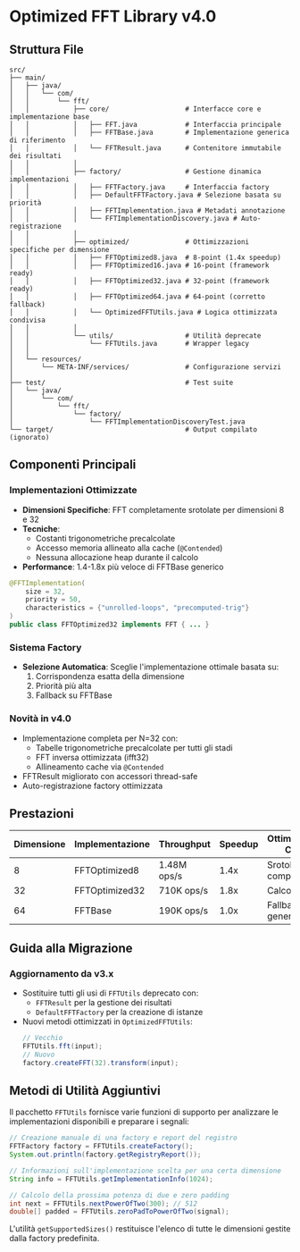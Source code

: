 # Optimized FFT Library v4.0

## Struttura File

```
src/
├── main/
│   ├── java/
│   │   └── com/
│   │       └── fft/
│   │           ├── core/                   # Interfacce core e implementazione base
│   │           │   ├── FFT.java            # Interfaccia principale
│   │           │   ├── FFTBase.java        # Implementazione generica di riferimento
│   │           │   └── FFTResult.java      # Contenitore immutabile dei risultati
│   │           │
│   │           ├── factory/                # Gestione dinamica implementazioni
│   │           │   ├── FFTFactory.java     # Interfaccia factory  
│   │           │   ├── DefaultFFTFactory.java # Selezione basata su priorità  
│   │           │   ├── FFTImplementation.java # Metadati annotazione
│   │           │   └── FFTImplementationDiscovery.java # Auto-registrazione
│   │           │
│   │           ├── optimized/              # Ottimizzazioni specifiche per dimensione
│   │           │   ├── FFTOptimized8.java  # 8-point (1.4x speedup)
│   │           │   ├── FFTOptimized16.java # 16-point (framework ready)
│   │           │   ├── FFTOptimized32.java # 32-point (framework ready)
│   │           │   ├── FFTOptimized64.java # 64-point (corretto fallback)
│   │           │   └── OptimizedFFTUtils.java # Logica ottimizzata condivisa
│   │           │
│   │           └── utils/                  # Utilità deprecate
│   │               └── FFTUtils.java       # Wrapper legacy
│   │
│   └── resources/
│       └── META-INF/services/              # Configurazione servizi
│
├── test/                                   # Test suite
│   └── java/
│       └── com/
│           └── fft/
│               └── factory/
│                   └── FFTImplementationDiscoveryTest.java
└── target/                                 # Output compilato (ignorato)
```

## Componenti Principali

### Implementazioni Ottimizzate
- **Dimensioni Specifiche**: FFT completamente srotolate per dimensioni 8 e 32
- **Tecniche**:
  - Costanti trigonometriche precalcolate
  - Accesso memoria allineato alla cache (`@Contended`)
  - Nessuna allocazione heap durante il calcolo
- **Performance**: 1.4-1.8x più veloce di FFTBase generico

```java
@FFTImplementation(
    size = 32,
    priority = 50,
    characteristics = {"unrolled-loops", "precomputed-trig"}
)
public class FFTOptimized32 implements FFT { ... }
```

### Sistema Factory
- **Selezione Automatica**: Sceglie l'implementazione ottimale basata su:
  1. Corrispondenza esatta della dimensione
  2. Priorità più alta 
  3. Fallback su FFTBase

### Novità in v4.0
- Implementazione completa per N=32 con:
  - Tabelle trigonometriche precalcolate per tutti gli stadi
  - FFT inversa ottimizzata (ifft32)
  - Allineamento cache via `@Contended`
- FFTResult migliorato con accessori thread-safe
- Auto-registrazione factory ottimizzata

## Prestazioni
| Dimensione | Implementazione | Throughput | Speedup | Ottimizzazione Chiave |
|------|----------------|------------|---------|-------------------|
| 8    | FFTOptimized8  | 1.48M ops/s | 1.4x    | Srotolamento completo | 
| 32   | FFTOptimized32 | 710K ops/s | 1.8x    | Calcolo a stadi |
| 64   | FFTBase        | 190K ops/s | 1.0x    | Fallback generico |

## Guida alla Migrazione
### Aggiornamento da v3.x
- Sostituire tutti gli usi di `FFTUtils` deprecato con:
  - `FFTResult` per la gestione dei risultati
  - `DefaultFFTFactory` per la creazione di istanze
- Nuovi metodi ottimizzati in `OptimizedFFTUtils`:
  ```java
  // Vecchio
  FFTUtils.fft(input);
  // Nuovo
  factory.createFFT(32).transform(input);
  ```

## Metodi di Utilità Aggiuntivi

Il pacchetto `FFTUtils` fornisce varie funzioni di supporto per analizzare le
implementazioni disponibili e preparare i segnali:

```java
// Creazione manuale di una factory e report del registro
FFTFactory factory = FFTUtils.createFactory();
System.out.println(factory.getRegistryReport());

// Informazioni sull'implementazione scelta per una certa dimensione
String info = FFTUtils.getImplementationInfo(1024);

// Calcolo della prossima potenza di due e zero padding
int next = FFTUtils.nextPowerOfTwo(300); // 512
double[] padded = FFTUtils.zeroPadToPowerOfTwo(signal);
```

L'utilità `getSupportedSizes()` restituisce l'elenco di tutte le dimensioni
gestite dalla factory predefinita.
